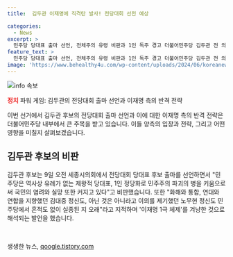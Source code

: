 ```yaml
---
title:  김두관 이재명에 직격탄 발사! 전당대회 선전 예상

categories:
  - News
excerpt: >
  민주당 당대표 출마 선언, 전체주의 유령 비판과 1인 독주 경고 더불어민주당 김두관 전 의원이 9일 세종시 의회에서 민주당 당대표 출마 선언을 하며, 이재명 전 대표를 비판하고 민주당의 위기는 1인 독주를 막지 못할 경우 깊어질 것이라고 경고했다. 김 후보는 또한 정면 대결을 선언하며 이재명 1극 체제를 공격하고, 당 내 분열과 비명(비이재명)계 결집에 관심이 쏠릴 것으로 보인다. 이재명 전 대표도 10일 대표직 연임 도전을 선언할 예정이며, 두 캠프의 대결이 예상된다. 지지자들은 대표 후보들의 정책 대안과 희망 메시지에 주목하는 가운데, 김 후보의 경고와 비판이 당 내 갈등에 어떤 영향을 미칠지 주목하고 있다.
feature_text: >
  민주당 당대표 출마 선언, 전체주의 유령 비판과 1인 독주 경고 더불어민주당 김두관 전 의원이 9일 세종시 의회에서 민주당 당대표 출마 선언을 하며, 이재명 전 대표를 비판하고 민주당의 위기는 1인 독주를 막지 못할 경우 깊어질 것이라고 경고했다. 김 후보는 또한 정면 대결을 선언하며 이재명 1극 체제를 공격하고, 당 내 분열과 비명(비이재명)계 결집에 관심이 쏠릴 것으로 보인다. 이재명 전 대표도 10일 대표직 연임 도전을 선언할 예정이며, 두 캠프의 대결이 예상된다. 지지자들은 대표 후보들의 정책 대안과 희망 메시지에 주목하는 가운데, 김 후보의 경고와 비판이 당 내 갈등에 어떤 영향을 미칠지 주목하고 있다.
image: 'https://www.behealthy4u.com/wp-content/uploads/2024/06/koreanews.jpg'
---
```


<p><img src="https://www.behealthy4u.com/wp-content/uploads/2024/06/koreanews.jpg" alt="info 속보" /></p>

<p><b><span style="color: #ee2323;">정치</span></b> 파워 게임: 김두관의 전당대회 출마 선언과 이재명 측의 반격 전략</p>

<p>이번 선거에서 김두관 후보의 전당대회 출마 선언과 이에 대한 이재명 측의 반격 전략은 더불어민주당 내부에서 큰 주목을 받고 있습니다. 이들 양측의 입장과 전략, 그리고 어떤 영향을 미칠지 살펴보겠습니다.</p>

<h2 data-ke-size="size26">김두관 후보의 비판</h2>

<p>김두관 후보는 9일 오전 세종시의회에서 전당대회 당대표 후보 출마를 선언하면서 "민주당은 역사상 유례가 없는 제왕적 당대표, 1인 정당화로 민주주의 파괴의 병을 키움으로써 국민의 염려와 실망 또한 커지고 있다"고 비판했습니다. 또한 "화해와 통합, 연대와 연합을 지향했던 김대중 정신도, 아닌 것은 아니라고 이의를 제기했던 노무현 정신도 민주당에서 흔적도 없이 실종된 지 오래"라고 지적하며 '이재명 1극 체제'를 겨냥한 것으로 해석되는 발언을 했습니다.</p>

<p data-ke-size="size16">&nbsp;</p>
생생한 뉴스, <a href="https://qoogle.tistory.com" rel="dofollow">qoogle.tistory.com</a>


